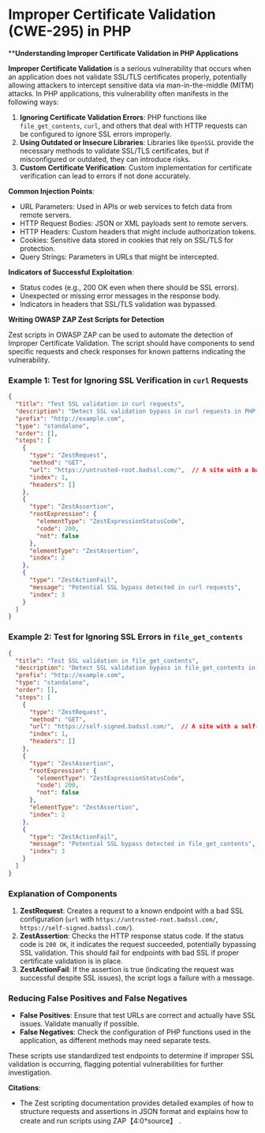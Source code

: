 # Improper Certificate Validation (CWE-295) in PHP

****Understanding Improper Certificate Validation in PHP Applications**

**Improper Certificate Validation** is a serious vulnerability that occurs when an application does not validate SSL/TLS certificates properly, potentially allowing attackers to intercept sensitive data via man-in-the-middle (MITM) attacks. In PHP applications, this vulnerability often manifests in the following ways:

1. **Ignoring Certificate Validation Errors**: PHP functions like `file_get_contents`, `curl`, and others that deal with HTTP requests can be configured to ignore SSL errors improperly.
2. **Using Outdated or Insecure Libraries**: Libraries like `OpenSSL` provide the necessary methods to validate SSL/TLS certificates, but if misconfigured or outdated, they can introduce risks.
3. **Custom Certificate Verification**: Custom implementation for certificate verification can lead to errors if not done accurately.

**Common Injection Points**:
- URL Parameters: Used in APIs or web services to fetch data from remote servers.
- HTTP Request Bodies: JSON or XML payloads sent to remote servers.
- HTTP Headers: Custom headers that might include authorization tokens.
- Cookies: Sensitive data stored in cookies that rely on SSL/TLS for protection.
- Query Strings: Parameters in URLs that might be intercepted.

**Indicators of Successful Exploitation**:
- Status codes (e.g., 200 OK even when there should be SSL errors).
- Unexpected or missing error messages in the response body.
- Indicators in headers that SSL/TLS validation was bypassed.

**Writing OWASP ZAP Zest Scripts for Detection**

Zest scripts in OWASP ZAP can be used to automate the detection of Improper Certificate Validation. The script should have components to send specific requests and check responses for known patterns indicating the vulnerability.

### Example 1: Test for Ignoring SSL Verification in `curl` Requests

```json
{
  "title": "Test SSL validation in curl requests",
  "description": "Detect SSL validation bypass in curl requests in PHP applications",
  "prefix": "http://example.com",
  "type": "standalone",
  "order": [],
  "steps": [
    {
      "type": "ZestRequest",
      "method": "GET",
      "url": "https://untrusted-root.badssl.com/",  // A site with a bad SSL certificate
      "index": 1,
      "headers": []
    },
    {
      "type": "ZestAssertion",
      "rootExpression": {
        "elementType": "ZestExpressionStatusCode",
        "code": 200,
        "not": false
      },
      "elementType": "ZestAssertion",
      "index": 2
    },
    {
      "type": "ZestActionFail",
      "message": "Potential SSL bypass detected in curl requests",
      "index": 3
    }
  ]
}
```

### Example 2: Test for Ignoring SSL Errors in `file_get_contents`

```json
{
  "title": "Test SSL validation in file_get_contents",
  "description": "Detect SSL validation bypass in file_get_contents in PHP applications",
  "prefix": "http://example.com",
  "type": "standalone",
  "order": [],
  "steps": [
    {
      "type": "ZestRequest",
      "method": "GET",
      "url": "https://self-signed.badssl.com/",  // A site with a self-signed certificate
      "index": 1,
      "headers": []
    },
    {
      "type": "ZestAssertion",
      "rootExpression": {
        "elementType": "ZestExpressionStatusCode",
        "code": 200,
        "not": false
      },
      "elementType": "ZestAssertion",
      "index": 2
    },
    {
      "type": "ZestActionFail",
      "message": "Potential SSL bypass detected in file_get_contents",
      "index": 3
    }
  ]
}
```

### Explanation of Components

1. **ZestRequest**: Creates a request to a known endpoint with a bad SSL configuration (`url` with `https://untrusted-root.badssl.com/`, `https://self-signed.badssl.com/`).
2. **ZestAssertion**: Checks the HTTP response status code. If the status code is `200 OK`, it indicates the request succeeded, potentially bypassing SSL validation. This should fail for endpoints with bad SSL if proper certificate validation is in place.
3. **ZestActionFail**: If the assertion is true (indicating the request was successful despite SSL issues), the script logs a failure with a message.

### Reducing False Positives and False Negatives

- **False Positives**: Ensure that test URLs are correct and actually have SSL issues. Validate manually if possible.
- **False Negatives**: Check the configuration of PHP functions used in the application, as different methods may need separate tests.

These scripts use standardized test endpoints to determine if improper SSL validation is occurring, flagging potential vulnerabilities for further investigation.

**Citations**:
- The Zest scripting documentation provides detailed examples of how to structure requests and assertions in JSON format and explains how to create and run scripts using ZAP【4:0†source】    .